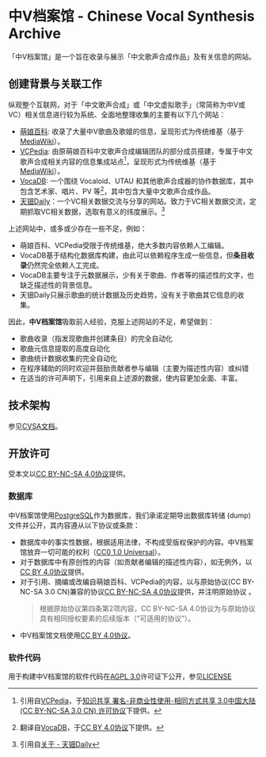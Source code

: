 # 中V档案馆 - Chinese Vocal Synthesis Archive

「中V档案馆」是一个旨在收录与展示「中文歌声合成作品」及有关信息的网站。

## 创建背景与关联工作

纵观整个互联网，对于「中文歌声合成」或「中文虚拟歌手」（常简称为中V或VC）相关信息进行较为系统、全面地整理收集的主要有以下几个网站：

- [萌娘百科](https://zh.moegirl.org.cn/):
  收录了大量中V歌曲及歌姬的信息，呈现形式为传统维基（基于[MediaWiki](https://www.mediawiki.org/)）。
- [VCPedia](https://vcpedia.cn/):
  由原萌娘百科中文歌声合成编辑团队的部分成员搭建，专属于中文歌声合成相关内容的信息集成站点[^1]，呈现形式为传统维基（基于[MediaWiki](https://www.mediawiki.org/)）。
- [VocaDB](https://vocadb.net/): 一个围绕 Vocaloid、UTAU 和其他歌声合成器的协作数据库，其中包含艺术家、唱片、PV
  等[^2]，其中包含大量中文歌声合成作品。
- [天钿Daily](https://tdd.bunnyxt.com/)：一个VC相关数据交流与分享的网站。致力于VC相关数据交流，定期抓取VC相关数据，选取有意义的纬度展示。[^3]

上述网站中，或多或少存在一些不足，例如：

- 萌娘百科、VCPedia受限于传统维基，绝大多数内容依赖人工编辑。
- VocaDB基于结构化数据库构建，由此可以依赖程序生成一些信息，但**条目收录**仍然完全依赖人工完成。
- VocaDB主要专注于元数据展示，少有关于歌曲、作者等的描述性的文字，也缺乏描述性的背景信息。
- 天钿Daily只展示歌曲的统计数据及历史趋势，没有关于歌曲其它信息的收集。

因此，**中V档案馆**吸取前人经验，克服上述网站的不足，希望做到：

- 歌曲收录（指发现歌曲并创建条目）的完全自动化
- 歌曲元信息提取的高度自动化
- 歌曲统计数据收集的完全自动化
- 在程序辅助的同时欢迎并鼓励贡献者参与编辑（主要为描述性内容）或纠错
- 在适当的许可声明下，引用来自上述源的数据，使内容更加全面、丰富。

## 技术架构

参见[CVSA文档](https://cvsa.gitbook.io/)。

## 开放许可

受本文以[CC BY-NC-SA 4.0协议](https://creativecommons.org/licenses/by-nc-sa/4.0/)提供。

### 数据库

中V档案馆使用[PostgreSQL](https://postgresql.org)作为数据库，我们承诺定期导出数据库转储 (dump)
文件并公开，其内容遵从以下协议或条款：

- 数据库中的事实性数据，根据适用法律，不构成受版权保护的内容。中V档案馆放弃一切可能的权利（[CC0 1.0 Universal](https://creativecommons.org/publicdomain/zero/1.0/)）。
- 对于数据库中有原创性的内容（如贡献者编辑的描述性内容），如无例外，以[CC BY 4.0协议](https://creativecommons.org/licenses/by/4.0/)提供。
- 对于引用、摘编或改编自萌娘百科、VCPedia的内容，以与原始协议(CC BY-NC-SA 3.0
  CN)兼容的协议[CC BY-NC-SA 4.0协议](https://creativecommons.org/licenses/by-nc-sa/4.0/)提供，并注明原始协议 。
  > 根据原始协议第四条第2项内容，CC BY-NC-SA 4.0协议为与原始协议具有相同授权要素的后续版本（“可适用的协议”）。
- 中V档案馆文档使用[CC BY 4.0协议](https://creativecommons.org/licenses/by/4.0/)。

### 软件代码

用于构建中V档案馆的软件代码在[AGPL 3.0](https://www.gnu.org/licenses/agpl-3.0.html)许可证下公开，参见[LICENSE](./LICENSE)

[^1]: 引用自[VCPedia](https://vcpedia.cn/%E9%A6%96%E9%A1%B5)，于[知识共享 署名-非商业性使用-相同方式共享 3.0中国大陆 (CC BY-NC-SA 3.0 CN) 许可协议](https://creativecommons.org/licenses/by-nc-sa/3.0/cn/)下提供。

[^2]: 翻译自[VocaDB](https://vocadb.net/)，于[CC BY 4.0协议](https://creativecommons.org/licenses/by/4.0/)下提供。

[^3]: 引用自[关于 - 天钿Daily](https://tdd.bunnyxt.com/about)
